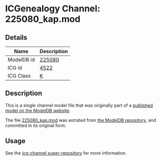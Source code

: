 # ICGenealogy Channel: 225080\_kap.mod

## Details

Name | Description
---- | -----------
ModelDB id | [225080](http://senselab.med.yale.edu/ModelDB/ShowModel.cshtml?model=225080)
ICG id | [4522](http://icg.neurotheory.ox.ac.uk/channels/1/4522)
ICG Class | [K](http://icg.neurotheory.ox.ac.uk/channels/1)

## Description

This is a single channel model file that was originally part of a [published model on the ModelDB website](http://senselab.med.yale.edu/mModelDB/ShowModel.cshtml?model=225080).

The file [225080\_kap.mod](225080_kap.mod) was extrated from [the ModelDB repository](http://senselab.med.yale.edu/ModelDB/ShowModel.cshtml?model=225080), and committed in its original form.

## Usage

See the [icg-channel super-repository](https://github.com/icgenealogy/icg-channels) for more information.